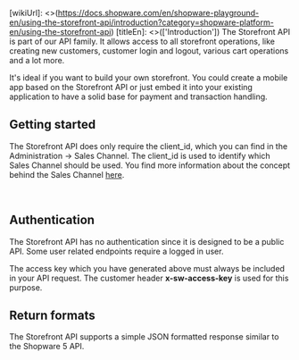 [wikiUrl]: <>(https://docs.shopware.com/en/shopware-playground-en/using-the-storefront-api/introduction?category=shopware-platform-en/using-the-storefront-api)
[titleEn]: <>(['Introduction'])
The Storefront API is part of our API family. It allows access to all
storefront operations, like creating new customers, customer login
and logout, various cart operations and a lot more.

It's ideal if you want to build your own storefront. You could create a
mobile app based on the Storefront API or just embed it into your
existing application to have a solid base for payment and transaction
handling.

## Getting started

The Storefront API does only require the client\_id, which you can find
in the Administration -\> Sales Channel. The client\_id is used to
identify which Sales Channel should be used. You find more information
about the concept behind the Sales
Channel [here](/en/shopware-playground-en/admin/saleschannels).

 

## Authentication

The Storefront API has no authentication since it is designed to be a
public API. Some user related endpoints require a logged in user.

The access key which you have generated above must always be included in
your API request. The customer header **x-sw-access-key** is used for
this purpose.

## Return formats

The Storefront API supports a simple JSON formatted response similar to
the Shopware 5 API.
